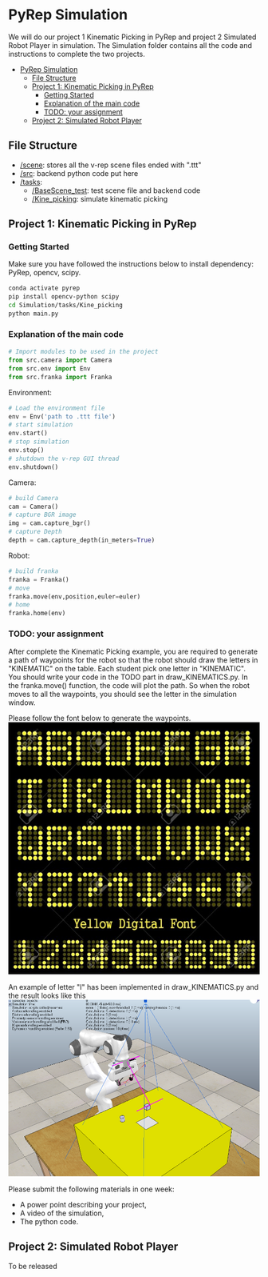 # PyRep Simulation
We will do our project 1 Kinematic Picking in PyRep and project 2 Simulated Robot Player in simulation. The Simulation folder contains all the code and instructions to complete the two projects.

- [PyRep Simulation](#pyrep-simulation)
  - [File Structure](#file-structure)
  - [Project 1: Kinematic Picking in PyRep](#project-1-kinematic-picking-in-pyrep)
    - [Getting Started](#getting-started)
    - [Explanation of the main code](#explanation-of-the-main-code)
    - [TODO: your assignment](#todo-your-assignment)
  - [Project 2: Simulated Robot Player](#project-2-simulated-robot-player)

## File Structure

- [/scene](./scene): stores all the v-rep scene files ended with ".ttt"
- [/src](./src): backend python code put here
- [/tasks](./tasks):
  - [/BaseScene_test](./tasks/BaseScene_test): test scene file and backend code
  - [/Kine_picking](./tasks/Kine_picking): simulate kinematic picking

## Project 1: Kinematic Picking in PyRep
### Getting Started

Make sure you have followed the instructions below to install dependency: PyRep, opencv, scipy.

```bash
conda activate pyrep
pip install opencv-python scipy
cd Simulation/tasks/Kine_picking
python main.py
```

### Explanation of the main code

```python
# Import modules to be used in the project
from src.camera import Camera
from src.env import Env
from src.franka import Franka
```

Environment:

```python
# Load the environment file
env = Env('path to .ttt file')
# start simulation
env.start()
# stop simulation
env.stop()
# shutdown the v-rep GUI thread
env.shutdown()
```

Camera:

```python
# build Camera
cam = Camera()
# capture BGR image
img = cam.capture_bgr()
# capture Depth
depth = cam.capture_depth(in_meters=True)
```

Robot:

```python
# build franka
franka = Franka()
# move
franka.move(env,position,euler=euler)
# home
franka.home(env)
```
### TODO: your assignment

After complete the Kinematic Picking example, you are required to generate a path of waypoints for the robot so that the robot should draw the letters in "KINEMATIC" on the table. Each student pick one letter in "KINEMATIC". You should write your code in the TODO part in draw_KINEMATICS.py. In the franka.move() function, the code will plot the path. So when the robot moves to all the waypoints, you should see the letter in the simulation window.

Please follow the font below to generate the waypoints.
![img](font.png)

An example of letter "I" has been implemented in draw_KINEMATICS.py and the result looks like this
![img](tasks/Kinematic_picking/letter_I.png)

Please submit the following materials in one week:
  - A power point describing your project, 
  - A video of the simulation,
  - The python code.

## Project 2: Simulated Robot Player

To be released
